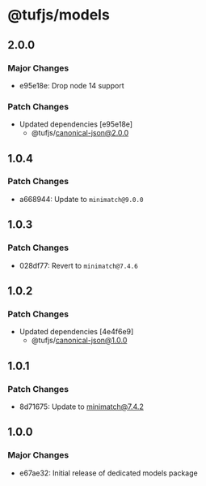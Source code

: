 # @tufjs/models

## 2.0.0

### Major Changes

- e95e18e: Drop node 14 support

### Patch Changes

- Updated dependencies [e95e18e]
  - @tufjs/canonical-json@2.0.0

## 1.0.4

### Patch Changes

- a668944: Update to `minimatch@9.0.0`

## 1.0.3

### Patch Changes

- 028df77: Revert to `minimatch@7.4.6`

## 1.0.2

### Patch Changes

- Updated dependencies [4e4f6e9]
  - @tufjs/canonical-json@1.0.0

## 1.0.1

### Patch Changes

- 8d71675: Update to minimatch@7.4.2

## 1.0.0

### Major Changes

- e67ae32: Initial release of dedicated models package
